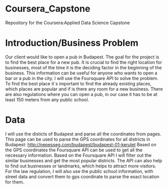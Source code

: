 # Coursera_Capstone
Repository for the  Coursera:Applied Data Science Capstone

# Introduction/Business Problem

Our client would like to open a pub in Budapest. The goal for the project is to find the best place for a new pub. It is crucial to find the right location for businesses, most of the time it is the deciding factor in the beginning of the business.
This information can be useful for anyone who wants to open a bar or a pub in the city.
I will use the Foursquare API to solve the problem. To find the best place it`s important to find the already existing places, which places are popular and if is there any room for a new business.
There are also regulations where you can open a pub, in our case it has to be at least 150 meters from any public school.

# Data

I will use the disticts of Budapest and parse all the coordinates from pages.
This page can be used to parse the GPS coordinates for all districts in Budapest: http://nepesseg.com/budapest/budapest-01-kerulet
Based on the GPS coordinates the Foursquare API can be used to get all the necessary information. Based on the Foursquare API I will filter out the similar businesses and get the most popular districts. The API can also help to find out businesses or landmarks, which helps to attract more visitors. 
For the law regulation, I will also use the public school information, with street data and convert them to gps coordinate to parse the exact location for them.
